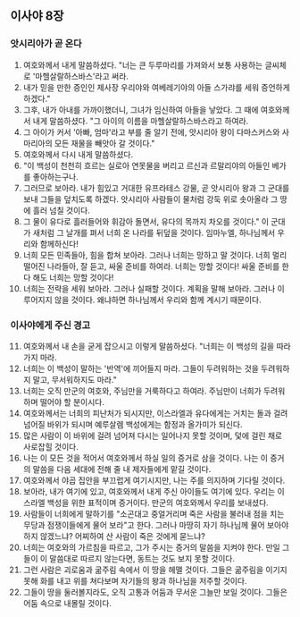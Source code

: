 ## 이사야 8장

### 앗시리아가 곧 온다
1. 여호와께서 내게 말씀하셨다. "너는 큰 두루마리를 가져와서 보통 사용하는 글씨체로 '마헬살랄하스바스'라고 써라.
2. 내가 믿을 만한 증인인 제사장 우리야와 여베레기야의 아들 스가랴를 세워 증언하게 하겠다."
3. 그후, 내가 아내를 가까이했더니, 그녀가 임신하여 아들을 낳았다. 그 때에 여호와께서 내게 말씀하셨다. "그 아이의 이름을 마헬살랄하스바스라고 하여라.
4. 그 아이가 커서 '아빠, 엄마'라고 부를 줄 알기 전에, 앗시리아 왕이 다마스커스와 사마리아의 모든 재물을 빼앗아 갈 것이다."
5. 여호와께서 다시 내게 말씀하셨다.
6. "이 백성이 천천히 흐르는 실로아 연못물을 버리고 르신과 르말리야의 아들인 베가를 좋아하는구나.
7. 그러므로 보아라. 내가 힘있고 거대한 유프라테스 강물, 곧 앗시리아 왕과 그 군대를 보내 그들을 덮치도록 하겠다. 앗시리아 사람들이 물처럼 강둑 위로 솟아올라 그 땅에 흘러 넘칠 것이다.
8. 그 물이 유다로 흘러들어와 휘감아 돌면서, 유다의 목까지 차오를 것이다." 이 군대가 새처럼 그 날개를 펴서 너희 온 나라를 뒤덮을 것이다. 임마누엘, 하나님께서 우리와 함께하신다!
9. 너희 모든 민족들아, 힘을 합쳐 보아라. 그러나 너희는 망하고 말 것이다. 너희 멀리 떨어진 나라들아, 잘 듣고, 싸울 준비를 하여라. 너희는 망할 것이다! 싸울 준비를 한다 해도 너희는 망할 것이다!
10. 너희는 전략을 세워 보아라. 그러나 실패할 것이다. 계획을 말해 보아라. 그러나 이루어지지 않을 것이다. 왜냐하면 하나님께서 우리와 함께 계시기 때문이다.
### 이사야에게 주신 경고
11. 여호와께서 내 손을 굳게 잡으시고 이렇게 말씀하셨다. "너희는 이 백성의 길을 따라가지 마라.
12. 너희는 이 백성이 말하는 '반역'에 끼어들지 마라. 그들이 두려워하는 것을 두려워하지 말고, 무서워하지도 마라."
13. 너희는 오직 만군의 여호와, 주님만을 거룩하다고 하여라. 주님만이 너희가 두려워하며 떨어야 할 분이시다.
14. 여호와께서는 너희의 피난처가 되시지만, 이스라엘과 유다에게는 거치는 돌과 걸려 넘어질 바위가 되시며 예루살렘 백성에게는 함정과 올가미가 되신다.
15. 많은 사람이 이 바위에 걸려 넘어져 다시는 일어나지 못할 것이며, 덫에 걸린 채로 사로잡힐 것이다.
16. 나는 이 모든 것을 적어서 여호와께서 하실 일의 증거로 삼을 것이다. 나는 이 증거의 말씀을 다음 세대에 전해 줄 내 제자들에게 맡길 것이다.
17. 여호와께서 야곱 집안을 부끄럽게 여기시지만, 나는 주를 의지하며 기다릴 것이다.
18. 보아라, 내가 여기에 있고, 여호와께서 내게 주신 아이들도 여기에 있다. 우리는 이스라엘 백성을 위한 표적이며 증거이다. 만군의 여호와께서 우리를 보내셨다.
19. 사람들이 너희에게 말하기를 "소곤대고 중얼거리며 죽은 사람을 불러내 점을 치는 무당과 점쟁이들에게 물어 보라"고 한다. 그러나 마땅히 자기 하나님께 물어 보아야 하지 않겠느냐? 어찌하여 산 사람이 죽은 것에게 묻느냐?
20. 너희는 여호와의 가르침을 따르고, 그가 주시는 증거의 말씀을 지켜야 한다. 만일 그들이 이 말씀대로 따르지 않는다면, 동트는 것도 보지 못할 것이다.
21. 그런 사람은 괴로움과 굶주림 속에서 이 땅을 헤맬 것이다. 그들은 굶주림을 이기지 못해 화를 내고 위를 쳐다보며 자기들의 왕과 하나님을 저주할 것이다.
22. 그들이 땅을 둘러볼지라도, 오직 고통과 어둠과 무서운 그늘만 보일 것이다. 그들은 어둠 속으로 내몰릴 것이다.